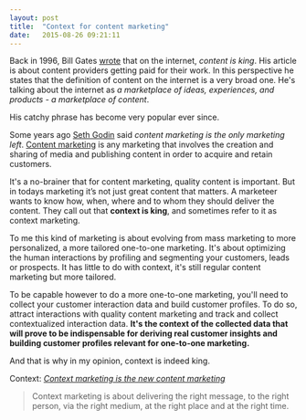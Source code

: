 ```yaml
---
layout: post
title:  "Context for content marketing"
date:   2015-08-26 09:21:11
---
```

Back in 1996, Bill Gates [wrote](http://www.craigbailey.net/content-is-king-by-bill-gates/) that on the internet, _content is king_. His article is about content providers getting paid for their work. In this perspective he states that the definition of content on the internet is a very broad one. He's talking about the internet as _a marketplace of ideas, experiences, and products - a marketplace of content_.

His catchy phrase has become very popular ever since. 

Some years ago [Seth Godin](http://www.sethgodin.com/) said _content marketing is the only marketing left_. [Content marketing](https://en.wikipedia.org/wiki/Content_marketing) is any marketing that involves the creation and sharing of media and publishing content in order to acquire and retain customers. 

It's a no-brainer that for content marketing, quality content is important. But in todays marketing it’s not just great content that matters. A marketeer wants to know how, when, where and to whom they should deliver the content. They call out that **context is king**, and sometimes refer to it as context marketing.

To me this kind of marketing is about evolving from mass marketing to more personalized, a more tailored one-to-one marketing. It's about optimizing the human interactions by profiling and segmenting your customers, leads or prospects. It has little to do with context, it's still regular content marketing but more tailored.

To be capable however to do a more one-to-one marketing, you'll need to collect your customer interaction data and build customer profiles. To do so, attract interactions with quality content marketing and track and collect contextualized interaction data. **It's the context of the collected data that will prove to be indispensable for deriving real customer insights and building customer profiles relevant for one-to-one marketing.**

And that is why in my opinion, context is indeed king.

Context: _[Context marketing is the new content marketing](http://www.apptentive.com/blog/context-marketing-is-the-new-content-marketing/)_

>Context marketing is about delivering the right message, to the right person, via the right medium, at the right place and at the right time.
